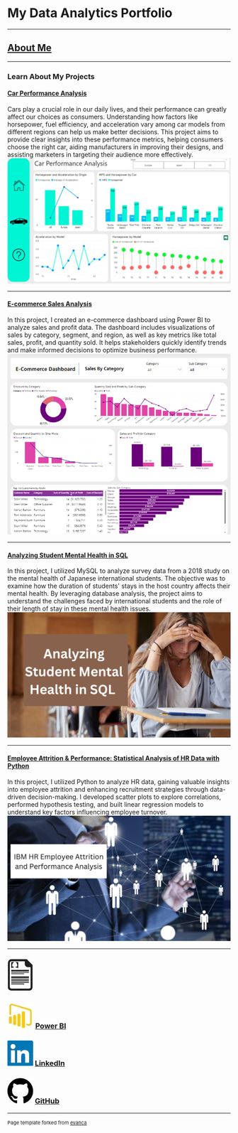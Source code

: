 # My Data Analytics Portfolio



---

## [About Me](/aboutme.md)



---

### Learn About My Projects 
#### [Car Performance Analysis](https://github.com/Shahlaliquat/Car-Performance-Power-BI-Project)


Cars play a crucial role in our daily lives, and their performance can greatly affect our choices as consumers. Understanding how factors like horsepower, fuel efficiency, and acceleration vary among car models from different regions can help us make better decisions. This project aims to provide clear insights into these performance metrics, helping consumers choose the right car, aiding manufacturers in improving their designs, and assisting marketers in targeting their audience more effectively.
<img src="https://github.com/Shahlaliquat/shahlaliaquat.github.io/blob/master/images/Car%20performnance.png?raw=true"/>


---
#### [E-commerce Sales Analysis](https://github.com/Shahlaliquat/E-commerce-Power-BI-Dashboard)
 In this project, I created an e-commerce dashboard using Power BI to analyze sales and profit data. The dashboard includes visualizations of sales by category, segment, and region, as well as key metrics like total sales, profit, and quantity sold. It helps stakeholders quickly identify trends and make informed decisions to optimize business performance.
<img src="https://github.com/Shahlaliquat/shahlaliaquat.github.io/blob/master/images/E%20commerce%20sales.png?raw=true"/>


---
#### [Analyzing Student Mental Health in SQL](https://github.com/Shahlaliquat/Analyzing-students-mental-health-in-SQL)
In this project, I utilized MySQL to analyze survey data from a 2018 study on the mental health of Japanese international students. The objective was to examine how the duration of students' stays in the host country affects their mental health. By leveraging database analysis, the project aims to understand the challenges faced by international students and the role of their length of stay in these mental health issues.
  <img  src = "https://github.com/Shahlaliquat/shahlaliaquat.github.io/blob/master/images/Analyzing%20Student%20Mental%20health.png?raw=true"/>


---
#### [Employee Attrition & Performance: Statistical Analysis of HR Data with Python](https://github.com/Shahlaliquat/IBM-HR-Employee-Attrition-and-Performance)
 In this project, I utilized Python to analyze HR data, gaining valuable insights into employee attrition and enhancing recruitment strategies through data-driven decision-making. I developed scatter plots to explore correlations, performed hypothesis testing, and built linear regression models to understand key factors influencing employee turnover.
<img src = "https://github.com/Shahlaliquat/shahlaliaquat.github.io/blob/master/images/IBM%20HR%20Attrition%20Analysis.png?raw=true"/>


---
### <img src="https://github.com/Shahlaliquat/shahlaliaquat.github.io/blob/master/images/curriculum-vitae-icons.jpg?raw=true"/>





### [<img src="https://github.com/Shahlaliquat/shahlaliaquat.github.io/blob/master/images/powe_bi.jpg?raw=true"/>](https://app.powerbi.com/home?experience=power-bi)   [Power BI](https://app.powerbi.com/home?experience=power-bi)





### [<img src="https://github.com/Shahlaliquat/shahlaliaquat.github.io/blob/master/images/Linkedin_iocn.png?raw=true"/>](https://www.linkedin.com/in/shahla-liaquat-146427215/)   [LinkedIn](https://www.linkedin.com/in/shahla-liaquat-146427215/)




### [<img src="https://github.com/Shahlaliquat/shahlaliaquat.github.io/blob/master/images/github.jpg?raw=true"/>](https://github.com/Shahlaliquat)   [GitHub](https://github.com/Shahlaliquat)





---
<p style="font-size:11px">Page template forked from <a href="https://github.com/evanca/quick-portfolio">evanca</a></p>
<!-- Remove above link if you don't want to attibute -->
